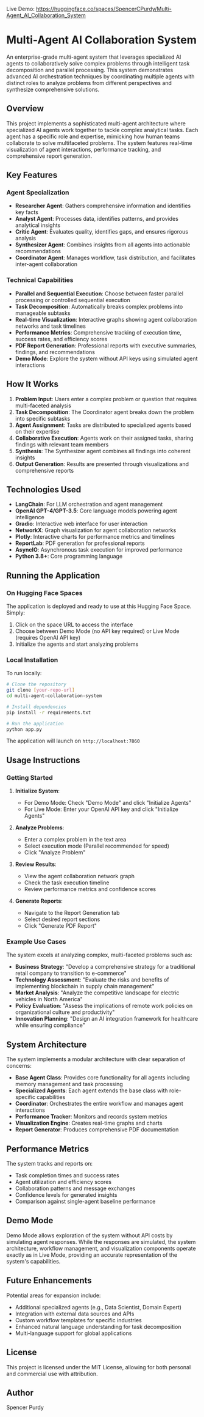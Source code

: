 Live Demo: https://huggingface.co/spaces/SpencerCPurdy/Multi-Agent_AI_Collaboration_System

# Multi-Agent AI Collaboration System

An enterprise-grade multi-agent system that leverages specialized AI agents to collaboratively solve complex problems through intelligent task decomposition and parallel processing. This system demonstrates advanced AI orchestration techniques by coordinating multiple agents with distinct roles to analyze problems from different perspectives and synthesize comprehensive solutions.

## Overview

This project implements a sophisticated multi-agent architecture where specialized AI agents work together to tackle complex analytical tasks. Each agent has a specific role and expertise, mimicking how human teams collaborate to solve multifaceted problems. The system features real-time visualization of agent interactions, performance tracking, and comprehensive report generation.

## Key Features

### Agent Specialization
- **Researcher Agent**: Gathers comprehensive information and identifies key facts
- **Analyst Agent**: Processes data, identifies patterns, and provides analytical insights
- **Critic Agent**: Evaluates quality, identifies gaps, and ensures rigorous analysis
- **Synthesizer Agent**: Combines insights from all agents into actionable recommendations
- **Coordinator Agent**: Manages workflow, task distribution, and facilitates inter-agent collaboration

### Technical Capabilities
- **Parallel and Sequential Execution**: Choose between faster parallel processing or controlled sequential execution
- **Task Decomposition**: Automatically breaks complex problems into manageable subtasks
- **Real-time Visualization**: Interactive graphs showing agent collaboration networks and task timelines
- **Performance Metrics**: Comprehensive tracking of execution time, success rates, and efficiency scores
- **PDF Report Generation**: Professional reports with executive summaries, findings, and recommendations
- **Demo Mode**: Explore the system without API keys using simulated agent interactions

## How It Works

1. **Problem Input**: Users enter a complex problem or question that requires multi-faceted analysis
2. **Task Decomposition**: The Coordinator agent breaks down the problem into specific subtasks
3. **Agent Assignment**: Tasks are distributed to specialized agents based on their expertise
4. **Collaborative Execution**: Agents work on their assigned tasks, sharing findings with relevant team members
5. **Synthesis**: The Synthesizer agent combines all findings into coherent insights
6. **Output Generation**: Results are presented through visualizations and comprehensive reports

## Technologies Used

- **LangChain**: For LLM orchestration and agent management
- **OpenAI GPT-4/GPT-3.5**: Core language models powering agent intelligence
- **Gradio**: Interactive web interface for user interaction
- **NetworkX**: Graph visualization for agent collaboration networks
- **Plotly**: Interactive charts for performance metrics and timelines
- **ReportLab**: PDF generation for professional reports
- **AsyncIO**: Asynchronous task execution for improved performance
- **Python 3.8+**: Core programming language

## Running the Application

### On Hugging Face Spaces
The application is deployed and ready to use at this Hugging Face Space. Simply:
1. Click on the space URL to access the interface
2. Choose between Demo Mode (no API key required) or Live Mode (requires OpenAI API key)
3. Initialize the agents and start analyzing problems

### Local Installation
To run locally:

```bash
# Clone the repository
git clone [your-repo-url]
cd multi-agent-collaboration-system

# Install dependencies
pip install -r requirements.txt

# Run the application
python app.py
```

The application will launch on `http://localhost:7860`

## Usage Instructions

### Getting Started
1. **Initialize System**: 
   - For Demo Mode: Check "Demo Mode" and click "Initialize Agents"
   - For Live Mode: Enter your OpenAI API key and click "Initialize Agents"

2. **Analyze Problems**:
   - Enter a complex problem in the text area
   - Select execution mode (Parallel recommended for speed)
   - Click "Analyze Problem"

3. **Review Results**:
   - View the agent collaboration network graph
   - Check the task execution timeline
   - Review performance metrics and confidence scores

4. **Generate Reports**:
   - Navigate to the Report Generation tab
   - Select desired report sections
   - Click "Generate PDF Report"

### Example Use Cases

The system excels at analyzing complex, multi-faceted problems such as:

- **Business Strategy**: "Develop a comprehensive strategy for a traditional retail company to transition to e-commerce"
- **Technology Assessment**: "Evaluate the risks and benefits of implementing blockchain in supply chain management"
- **Market Analysis**: "Analyze the competitive landscape for electric vehicles in North America"
- **Policy Evaluation**: "Assess the implications of remote work policies on organizational culture and productivity"
- **Innovation Planning**: "Design an AI integration framework for healthcare while ensuring compliance"

## System Architecture

The system implements a modular architecture with clear separation of concerns:

- **Base Agent Class**: Provides core functionality for all agents including memory management and task processing
- **Specialized Agents**: Each agent extends the base class with role-specific capabilities
- **Coordinator**: Orchestrates the entire workflow and manages agent interactions
- **Performance Tracker**: Monitors and records system metrics
- **Visualization Engine**: Creates real-time graphs and charts
- **Report Generator**: Produces comprehensive PDF documentation

## Performance Metrics

The system tracks and reports on:
- Task completion times and success rates
- Agent utilization and efficiency scores
- Collaboration patterns and message exchanges
- Confidence levels for generated insights
- Comparison against single-agent baseline performance

## Demo Mode

Demo Mode allows exploration of the system without API costs by simulating agent responses. While the responses are simulated, the system architecture, workflow management, and visualization components operate exactly as in Live Mode, providing an accurate representation of the system's capabilities.

## Future Enhancements

Potential areas for expansion include:
- Additional specialized agents (e.g., Data Scientist, Domain Expert)
- Integration with external data sources and APIs
- Custom workflow templates for specific industries
- Enhanced natural language understanding for task decomposition
- Multi-language support for global applications

## License

This project is licensed under the MIT License, allowing for both personal and commercial use with attribution.

## Author

Spencer Purdy
